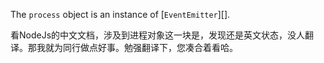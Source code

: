 
The `process` object is an instance of [`EventEmitter`][].

看NodeJs的中文文档，涉及到进程对象这一块是，发现还是英文状态，没人翻译。那我就为同行做点好事。勉强翻译下，您凑合着看哈。

